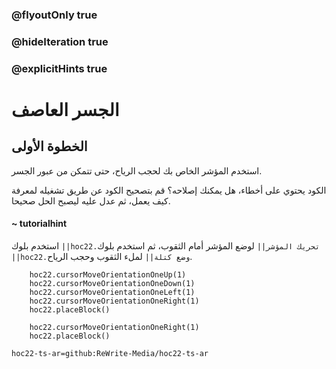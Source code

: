 ### @flyoutOnly true
### @hideIteration true
### @explicitHints true


# الجسر العاصف

## الخطوة الأولى
استخدم المؤشر الخاص بك لحجب الرياح، حتى تتمكن من عبور الجسر.

الكود يحتوي على أخطاء، هل يمكنك إصلاحه؟ قم بتصحيح الكود عن طريق تشغيله لمعرفة كيف يعمل، ثم عدل عليه ليصبح الحل صحيحا.

#### ~ tutorialhint 
استخدم بلوك ``||hoc22.تحريك المؤشر||`` لوضع المؤشر أمام الثقوب، ثم استخدم بلوك ``||hoc22.وضع كتلة||``  لملء الثقوب وحجب الرياح.


```ghost
    hoc22.cursorMoveOrientationOneUp(1)
    hoc22.cursorMoveOrientationOneDown(1)
    hoc22.cursorMoveOrientationOneLeft(1)
    hoc22.cursorMoveOrientationOneRight(1)
    hoc22.placeBlock()
```
```template
    hoc22.cursorMoveOrientationOneRight(1)   
    hoc22.placeBlock()
```
```package
hoc22-ts-ar=github:ReWrite-Media/hoc22-ts-ar
```